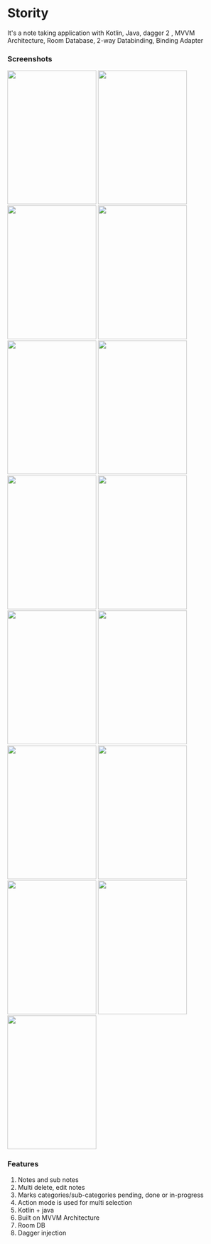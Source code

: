# Stority
It's a note taking application with Kotlin, Java, dagger 2 , MVVM Architecture, Room Database, 2-way Databinding,  Binding Adapter

### Screenshots
<img src="https://user-images.githubusercontent.com/66737766/85917485-19672d80-b878-11ea-9fdd-2ff3a4cab0b2.jpg" width="200" height="300"/> <img src="https://user-images.githubusercontent.com/66737766/85917487-1e2be180-b878-11ea-8847-a0fd8e4c3f13.jpg" width="200" height="300"/>
<img src="https://user-images.githubusercontent.com/66737766/85917488-1ec47800-b878-11ea-833a-8b011ffe5d79.jpg" width="200" height="300"/> <img src="https://user-images.githubusercontent.com/66737766/85917491-208e3b80-b878-11ea-97b2-f9446284aab7.jpg" width="200" height="300"/>
<img src="https://user-images.githubusercontent.com/66737766/85917490-1ff5a500-b878-11ea-8339-e831ee039fd3.jpg" width="200" height="300"/> <img src="https://user-images.githubusercontent.com/66737766/85917492-2126d200-b878-11ea-85a5-37de6cfbc4fe.jpg" width="200" height="300"/>
<img src="https://user-images.githubusercontent.com/66737766/85917494-2257ff00-b878-11ea-8fae-167ca3007dbb.jpg" width="200" height="300"/> <img src="https://user-images.githubusercontent.com/66737766/85917495-22f09580-b878-11ea-82a5-19ee6f305c9d.jpg" width="200" height="300"/>
<img src="https://user-images.githubusercontent.com/66737766/85917497-2421c280-b878-11ea-8b15-afd8dd9774c0.jpg" width="200" height="300"/> <img src="https://user-images.githubusercontent.com/66737766/85917498-24ba5900-b878-11ea-8a9c-da8b4e52f9e1.jpg" width="200" height="300"/>
<img src="https://user-images.githubusercontent.com/66737766/85917500-2552ef80-b878-11ea-8f5e-56e1e8eb4524.jpg" width="200" height="300"/> <img src="https://user-images.githubusercontent.com/66737766/85917501-25eb8600-b878-11ea-9460-c10819234d3d.jpg" width="200" height="300"/>
<img src="https://user-images.githubusercontent.com/66737766/85917503-26841c80-b878-11ea-8ef2-fa7ad0fdd395.jpg" width="200" height="300"/> <img src="https://user-images.githubusercontent.com/66737766/85917504-271cb300-b878-11ea-81e9-4b4637d8dcc1.jpg" width="200" height="300"/>
<img src="https://user-images.githubusercontent.com/66737766/85917506-27b54980-b878-11ea-8040-b88483b60bf9.jpg" width="200" height="300"/>


### Features
1. Notes and sub notes
2. Multi delete, edit notes
3. Marks categories/sub-categories pending, done or in-progress
4. Action mode is used for multi selection
5. Kotlin + java
6. Built on MVVM Architecture
7. Room DB
8. Dagger injection
